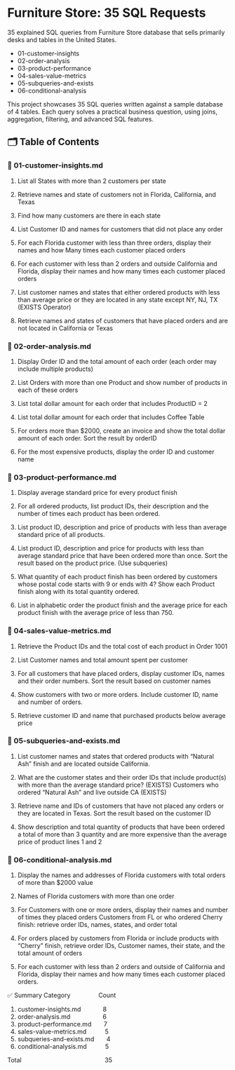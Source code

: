 # Furniture Store: 35 SQL Requests
35 explained SQL queries from Furniture Store database that sells primarily desks and tables in the United States. 

- 01-customer-insights
- 02-order-analysis
- 03-product-performance
- 04-sales-value-metrics
- 05-subqueries-and-exists
- 06-conditional-analysis

This project showcases 35 SQL queries written against a sample database of 4 tables. Each query solves a practical business question, using joins, aggregation, filtering, and advanced SQL features.

## 🗂️ Table of Contents


### 📁 01-customer-insights.md

1. List all States with more than 2 customers per state

2. Retrieve names and state of customers not in Florida, California, and Texas

3. Find how many customers are there in each state

4. List Customer ID and names for customers that did not place any order

5. For each Florida customer with less than three orders, display their names and how Many times each customer placed orders

6. For each customer with less than 2 orders and outside California and Florida, display their names and how many times each customer placed orders

7. List customer names and states that either ordered products with less than average price or they are located in any state except NY, NJ, TX (EXISTS Operator)

8. Retrieve names and states of customers that have placed orders and are not located in California or Texas

### 📁 02-order-analysis.md

1. Display Order ID and the total amount of each order (each order may include multiple products)

2. List Orders with more than one Product and show number of products in each of these orders

3. List total dollar amount for each order that includes ProductID = 2

4. List total dollar amount for each order that includes Coffee Table

5. For orders more than $2000, create an invoice and show the total dollar amount of each order. Sort the result by orderID

6. For the most expensive products, display the order ID and customer name


### 📁 03-product-performance.md

1. Display average standard price for every product finish

2. For all ordered products, list product IDs, their description and the number of times each product has been ordered.

3. List product ID, description and price of products with less than average standard price of all products.

4. List product ID, description and price for products with less than average standard price that have been ordered more than once. Sort the result based on the product price. (Use subqueries)

6. What quantity of each product finish has been ordered by customers whose postal code starts with 9 or ends with 4? Show each Product finish along with its total quantity ordered.

7. List in alphabetic order the product finish and the average price for each product finish with the average price of less than 750.

### 📁 04-sales-value-metrics.md

1. Retrieve the Product IDs and the total cost of each product in Order 1001

2. List Customer names and total amount spent per customer

3. For all customers that have placed orders, display customer IDs, names and their order numbers. Sort the result based on customer names

4. Show customers with two or more orders. Include customer ID, name and number of orders.

5. Retrieve customer ID and name that purchased products below average price

### 📁 05-subqueries-and-exists.md

1. List customer names and states that ordered products with “Natural Ash” finish and are located outside California.

2. What are the customer states and their order IDs that include product(s) with more than the average standard price? (EXISTS)
Customers who ordered “Natural Ash” and live outside CA (EXISTS)

3. Retrieve name and IDs of customers that have not placed any orders or they are located in Texas. Sort the result based on the customer ID

4. Show description and total quantity of products that have been ordered a total of more than 3 quantity and are more expensive than the average price of product lines 1 and 2

### 📁 06-conditional-analysis.md

1. Display the names and addresses of Florida customers with total orders of more than $2000 value

2. Names of Florida customers with more than one order

3. For Customers with one or more orders, display their names and number of times they placed orders Customers from FL or who ordered Cherry finish: retrieve order IDs, names, states, and order total

4. For orders placed by customers from Florida or include products with “Cherry” finish, retrieve order IDs, Customer names, their state, and the total amount of orders

5. For each customer with less than 2 orders and outside of California and Florida, display their names and how many times each customer placed orders.

✅ Summary
Category	     &emsp;&emsp;&emsp;&emsp; Count

1. customer-insights.md	   &emsp;&emsp;&emsp; 8
2. order-analysis.md	    &emsp;&emsp;&emsp;&emsp;&emsp;6 
3. product-performance.md&emsp;&emsp;7
4. sales-value-metrics.md&emsp;&emsp;&emsp;5
5. subqueries-and-exists.md&emsp;&emsp;4
6. conditional-analysis.md&emsp;&emsp;&emsp;5

Total &emsp;&emsp;&emsp;&emsp;&emsp;&emsp;&emsp;&emsp;&emsp;&emsp;&emsp;&emsp;&emsp;   35 
